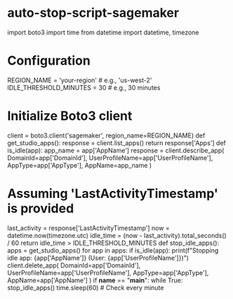 # auto-stop-script-sagemaker

import boto3
import time
from datetime import datetime, timezone
# Configuration
REGION_NAME = 'your-region'  # e.g., 'us-west-2'
IDLE_THRESHOLD_MINUTES = 30  # e.g., 30 minutes
# Initialize Boto3 client
client = boto3.client('sagemaker', region_name=REGION_NAME)
def get_studio_apps():
   response = client.list_apps()
   return response['Apps']
def is_idle(app):
   app_name = app['AppName']
   response = client.describe_app(
       DomainId=app['DomainId'],
       UserProfileName=app['UserProfileName'],
       AppType=app['AppType'],
       AppName=app_name
   )
   # Assuming 'LastActivityTimestamp' is provided
   last_activity = response['LastActivityTimestamp']
   now = datetime.now(timezone.utc)
   idle_time = (now - last_activity).total_seconds() / 60
   return idle_time > IDLE_THRESHOLD_MINUTES
def stop_idle_apps():
   apps = get_studio_apps()
   for app in apps:
       if is_idle(app):
           print(f"Stopping idle app: {app['AppName']} (User: {app['UserProfileName']})")
           client.delete_app(
               DomainId=app['DomainId'],
               UserProfileName=app['UserProfileName'],
               AppType=app['AppType'],
               AppName=app['AppName']
           )
if __name__ == "__main__":
   while True:
       stop_idle_apps()
       time.sleep(60)  # Check every minute
